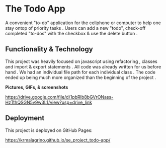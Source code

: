 # The Todo App

A convenient "to-do" application for the cellphone or computer to help one stay ontop of priority tasks . Users can add a new "todo", check-off completed "to-dos" with the checkbox & use the delete button .

## Functionality & Technology

This project was heavily focused on javascript using refactoring , classes and import & export statements . All code was already written for us before hand . We had an individual file path for each individual class . The code ended up being much more organized than the beginning of the project .

**Pictures, GIFs, & screenshots**

https://drive.google.com/file/d/1pbRIb8bGVrONass-HzTthQSGN5v9w3L1/view?usp=drive_link

## Deployment

This project is deployed on GitHub Pages:

https://krmalagrino.github.io/se_project_todo-app/

